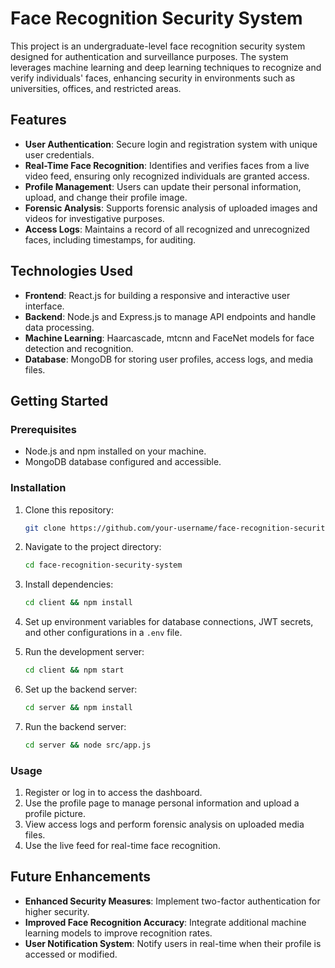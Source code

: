 # Face Recognition Security System

This project is an undergraduate-level face recognition security system designed for authentication and surveillance purposes. The system leverages machine learning and deep learning techniques to recognize and verify individuals' faces, enhancing security in environments such as universities, offices, and restricted areas.

## Features

- **User Authentication**: Secure login and registration system with unique user credentials.
- **Real-Time Face Recognition**: Identifies and verifies faces from a live video feed, ensuring only recognized individuals are granted access.
- **Profile Management**: Users can update their personal information, upload, and change their profile image.
- **Forensic Analysis**: Supports forensic analysis of uploaded images and videos for investigative purposes.
- **Access Logs**: Maintains a record of all recognized and unrecognized faces, including timestamps, for auditing.

## Technologies Used

- **Frontend**: React.js for building a responsive and interactive user interface.
- **Backend**: Node.js and Express.js to manage API endpoints and handle data processing.
- **Machine Learning**: Haarcascade, mtcnn and FaceNet models for face detection and recognition.
- **Database**: MongoDB for storing user profiles, access logs, and media files.

## Getting Started

### Prerequisites

- Node.js and npm installed on your machine.
- MongoDB database configured and accessible.

### Installation

1. Clone this repository:

   ```bash
   git clone https://github.com/your-username/face-recognition-security-system.git
   ```

2. Navigate to the project directory:

   ```bash
   cd face-recognition-security-system
   ```

3. Install dependencies:

   ```bash
   cd client && npm install
   ```

4. Set up environment variables for database connections, JWT secrets, and other configurations in a `.env` file.

5. Run the development server:
   ```bash
   cd client && npm start
   ```
6. Set up the backend server:
   ```bash
   cd server && npm install
   ```
7. Run the backend server:
   ```bash
   cd server && node src/app.js
   ```

### Usage

1. Register or log in to access the dashboard.
2. Use the profile page to manage personal information and upload a profile picture.
3. View access logs and perform forensic analysis on uploaded media files.
4. Use the live feed for real-time face recognition.

## Future Enhancements

- **Enhanced Security Measures**: Implement two-factor authentication for higher security.
- **Improved Face Recognition Accuracy**: Integrate additional machine learning models to improve recognition rates.
- **User Notification System**: Notify users in real-time when their profile is accessed or modified.

